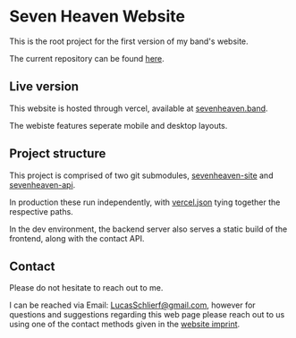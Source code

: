 # Seven Heaven Website

This is the root project for the first version of my band's website.

The current repository can be found [here](https://www.github.com/lschlierf/sevenheaven-next).

## Live version

This website is hosted through vercel, available at [sevenheaven.band](https://www.sevenheaven.band).

The webiste features seperate mobile and desktop layouts.

## Project structure

This project is comprised of two git submodules, [sevenheaven-site](https://www.github.com/lschlierf/sevenheaven-site) and [sevenheaven-api](https://www.github.com/lschlierf/sevenheaven-api).

In production these run independently, with [vercel.json](vercel.json) tying together the respective paths.

In the dev environment, the backend server also serves a static build of the frontend, along with the contact API.

## Contact

Please do not hesitate to reach out to me.

I can be reached via Email: [LucasSchlierf@gmail.com](mailto:LucasSchlierf@gmail.com), however for questions and suggestions regarding this web page please reach out to us using one of the contact methods given in the [website imprint](https://www.sevenheaven.band/impressum).
